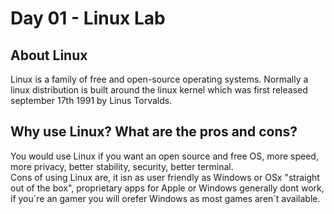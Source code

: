 # Day 01 - Linux Lab

## About Linux
Linux is a family of free and open-source operating systems. Normally a linux distribution is built around the linux kernel which was first released september 17th 1991 by Linus Torvalds.

## Why use Linux? What are the pros and cons?  
You would use Linux if you want an open source and free OS, more speed, more privacy, better stability, security, better terminal.  
Cons of using Linux are, it isn as user friendly as Windows or OSx "straight out of the box", proprietary apps for Apple or Windows generally       dont work, if you´re an gamer you will orefer Windows as most games aren´t available.